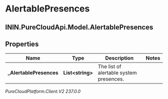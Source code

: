 # AlertablePresences

## ININ.PureCloudApi.Model.AlertablePresences

## Properties

|Name | Type | Description | Notes|
|------------ | ------------- | ------------- | -------------|
| **_AlertablePresences** | **List&lt;string&gt;** | The list of alertable system presences. | |



_PureCloudPlatform.Client.V2 237.0.0_
